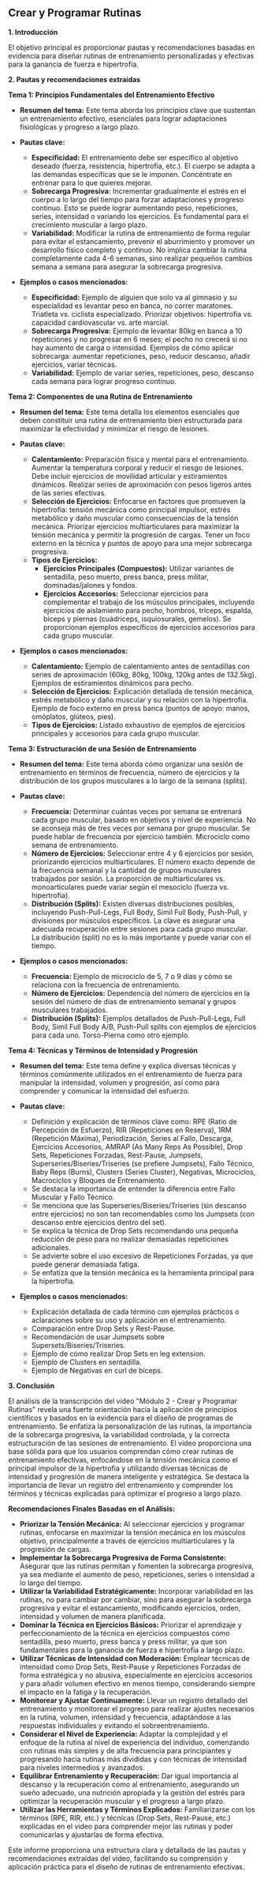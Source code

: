 ## Crear y Programar Rutinas

**1. Introducción**

El objetivo principal es proporcionar pautas y recomendaciones basadas en evidencia para diseñar rutinas de entrenamiento personalizadas y efectivas para la ganancia de fuerza e hipertrofia. 

**2. Pautas y recomendaciones extraídas**

**Tema 1: Principios Fundamentales del Entrenamiento Efectivo**

* **Resumen del tema:**  Este tema aborda los principios clave que sustentan un entrenamiento efectivo, esenciales para lograr adaptaciones fisiológicas y progreso a largo plazo.

* **Pautas clave:**
    * **Especificidad:** El entrenamiento debe ser específico al objetivo deseado (fuerza, resistencia, hipertrofia, etc.). El cuerpo se adapta a las demandas específicas que se le imponen.  Concéntrate en entrenar para lo que quieres mejorar.
    * **Sobrecarga Progresiva:**  Incrementar gradualmente el estrés en el cuerpo a lo largo del tiempo para forzar adaptaciones y progreso continuo. Esto se puede lograr aumentando peso, repeticiones, series, intensidad o variando los ejercicios. Es fundamental para el crecimiento muscular a largo plazo.
    * **Variabilidad:**  Modificar la rutina de entrenamiento de forma regular para evitar el estancamiento, prevenir el aburrimiento y promover un desarrollo físico completo y continuo.  No implica cambiar la rutina completamente cada 4-6 semanas, sino realizar pequeños cambios semana a semana para asegurar la sobrecarga progresiva.

* **Ejemplos o casos mencionados:**
    * **Especificidad:** Ejemplo de alguien que solo va al gimnasio y su especialidad es levantar peso en banca, no correr maratones.  Triatleta vs. ciclista especializado. Priorizar objetivos: hipertrofia vs. capacidad cardiovascular vs. arte marcial.
    * **Sobrecarga Progresiva:** Ejemplo de levantar 80kg en banca a 10 repeticiones y no progresar en 6 meses; el pecho no crecerá si no hay aumento de carga o intensidad.  Ejemplos de cómo aplicar sobrecarga: aumentar repeticiones, peso, reducir descanso, añadir ejercicios, variar técnicas.
    * **Variabilidad:** Ejemplo de variar series, repeticiones, peso, descanso cada semana para lograr progreso continuo.

**Tema 2: Componentes de una Rutina de Entrenamiento**

* **Resumen del tema:** Este tema detalla los elementos esenciales que deben constituir una rutina de entrenamiento bien estructurada para maximizar la efectividad y minimizar el riesgo de lesiones.

* **Pautas clave:**
    * **Calentamiento:**  Preparación física y mental para el entrenamiento. Aumentar la temperatura corporal y reducir el riesgo de lesiones. Debe incluir ejercicios de movilidad articular y estiramientos dinámicos. Realizar series de aproximación con pesos ligeros antes de las series efectivas.
    * **Selección de Ejercicios:** Enfocarse en factores que promueven la hipertrofia: tensión mecánica como principal impulsor, estrés metabólico y daño muscular como consecuencias de la tensión mecánica. Priorizar ejercicios multiarticulares para maximizar la tensión mecánica y permitir la progresión de cargas.  Tener un foco externo en la técnica y puntos de apoyo para una mejor sobrecarga progresiva.
    * **Tipos de Ejercicios:**
        * **Ejercicios Principales (Compuestos):**  Utilizar variantes de sentadilla, peso muerto, press banca, press militar, dominadas/jalones y fondos.
        * **Ejercicios Accesorios:**  Seleccionar ejercicios para complementar el trabajo de los músculos principales, incluyendo ejercicios de aislamiento para pecho, hombros, tríceps, espalda, bíceps y piernas (cuádriceps, isquiosurales, gemelos).  Se proporcionan ejemplos específicos de ejercicios accesorios para cada grupo muscular.

* **Ejemplos o casos mencionados:**
    * **Calentamiento:** Ejemplo de calentamiento antes de sentadillas con series de aproximación (60kg, 80kg, 100kg, 120kg antes de 132.5kg). Ejemplos de estiramientos dinámicos para pecho.
    * **Selección de Ejercicios:**  Explicación detallada de tensión mecánica, estrés metabólico y daño muscular y su relación con la hipertrofia.  Ejemplo de foco externo en press banca (puntos de apoyo: manos, omóplatos, glúteos, pies).
    * **Tipos de Ejercicios:** Listado exhaustivo de ejemplos de ejercicios principales y accesorios para cada grupo muscular.

**Tema 3: Estructuración de una Sesión de Entrenamiento**

* **Resumen del tema:** Este tema aborda cómo organizar una sesión de entrenamiento en términos de frecuencia, número de ejercicios y la distribución de los grupos musculares a lo largo de la semana (splits).

* **Pautas clave:**
    * **Frecuencia:** Determinar cuántas veces por semana se entrenará cada grupo muscular, basado en objetivos y nivel de experiencia.  No se aconseja más de tres veces por semana por grupo muscular. Se puede hablar de frecuencia por ejercicio también. Microciclo como semana de entrenamiento.
    * **Número de Ejercicios:**  Seleccionar entre 4 y 6 ejercicios por sesión, priorizando ejercicios multiarticulares. El número exacto depende de la frecuencia semanal y la cantidad de grupos musculares trabajados por sesión.  La proporción de multiarticulares vs. monoarticulares puede variar según el mesociclo (fuerza vs. hipertrofia).
    * **Distribución (Splits):**  Existen diversas distribuciones posibles, incluyendo Push-Pull-Legs, Full Body, Simil Full Body, Push-Pull, y divisiones por músculos específicos. La clave es asegurar una adecuada recuperación entre sesiones para cada grupo muscular.  La distribución (split) no es lo más importante y puede variar con el tiempo.

* **Ejemplos o casos mencionados:**
    * **Frecuencia:**  Ejemplo de microciclo de 5, 7 o 9 días y cómo se relaciona con la frecuencia de entrenamiento.
    * **Número de Ejercicios:**  Dependencia del número de ejercicios en la sesión del número de días de entrenamiento semanal y grupos musculares trabajados.
    * **Distribución (Splits):**  Ejemplos detallados de Push-Pull-Legs, Full Body, Simil Full Body A/B, Push-Pull splits con ejemplos de ejercicios para cada uno. Torso-Pierna como otro ejemplo.

**Tema 4: Técnicas y Términos de Intensidad y Progresión**

* **Resumen del tema:** Este tema define y explica diversas técnicas y términos comúnmente utilizados en el entrenamiento de fuerza para manipular la intensidad, volumen y progresión, así como para comprender y comunicar la intensidad del esfuerzo.

* **Pautas clave:**
    * Definición y explicación de términos clave como: RPE (Ratio de Percepción de Esfuerzo), RIR (Repeticiones en Reserva), 1RM (Repetición Máxima), Periodización, Series al Fallo, Descarga, Ejercicios Accesorios, AMRAP (As Many Reps As Possible), Drop Sets, Repeticiones Forzadas, Rest-Pause, Jumpsets, Superseries/Biseries/Triseries (se prefiere Jumpsets), Fallo Técnico, Baby Reps (Burns), Clusters (Series Cluster), Negativas, Microciclos, Macrociclos y Bloques de Entrenamiento.
    * Se destaca la importancia de entender la diferencia entre Fallo Muscular y Fallo Técnico.
    * Se menciona que las Superseries/Biseries/Triseries (sin descanso entre ejercicios) no son tan recomendables como los Jumpsets (con descanso entre ejercicios dentro del set).
    * Se explica la técnica de Drop Sets recomendando una pequeña reducción de peso para no realizar demasiadas repeticiones adicionales.
    * Se advierte sobre el uso excesivo de Repeticiones Forzadas, ya que puede generar demasiada fatiga.
    * Se enfatiza que la tensión mecánica es la herramienta principal para la hipertrofia.

* **Ejemplos o casos mencionados:**
    * Explicación detallada de cada término con ejemplos prácticos o aclaraciones sobre su uso y aplicación en el entrenamiento.
    * Comparación entre Drop Sets y Rest-Pause.
    * Recomendación de usar Jumpsets sobre Supersets/Biseries/Triseries.
    * Ejemplo de cómo realizar Drop Sets en leg extension.
    * Ejemplo de Clusters en sentadilla.
    * Ejemplo de Negativas en curl de bíceps.

**3. Conclusión**

El análisis de la transcripción del video "Módulo 2 - Crear y Programar Rutinas" revela una fuerte orientación hacia la aplicación de principios científicos y basados en la evidencia para el diseño de programas de entrenamiento. Se enfatiza la personalización de las rutinas, la importancia de la sobrecarga progresiva, la variabilidad controlada, y la correcta estructuración de las sesiones de entrenamiento. El video proporciona una base sólida para que los usuarios comprendan cómo crear rutinas de entrenamiento efectivas, enfocándose en la tensión mecánica como el principal impulsor de la hipertrofia y utilizando diversas técnicas de intensidad y progresión de manera inteligente y estratégica. Se destaca la importancia de llevar un registro del entrenamiento y comprender los términos y técnicas explicadas para optimizar el progreso a largo plazo.

**Recomendaciones Finales Basadas en el Análisis:**

* **Priorizar la Tensión Mecánica:** Al seleccionar ejercicios y programar rutinas, enfocarse en maximizar la tensión mecánica en los músculos objetivo, principalmente a través de ejercicios multiarticulares y la progresión de cargas.
* **Implementar la Sobrecarga Progresiva de Forma Consistente:** Asegurar que las rutinas permitan y fomenten la sobrecarga progresiva, ya sea mediante el aumento de peso, repeticiones, series o intensidad a lo largo del tiempo.
* **Utilizar la Variabilidad Estratégicamente:** Incorporar variabilidad en las rutinas, no para cambiar por cambiar, sino para asegurar la sobrecarga progresiva y evitar el estancamiento, modificando ejercicios, orden, intensidad y volumen de manera planificada.
* **Dominar la Técnica en Ejercicios Básicos:**  Priorizar el aprendizaje y perfeccionamiento de la técnica en ejercicios compuestos como sentadilla, peso muerto, press banca y press militar, ya que son fundamentales para la ganancia de fuerza e hipertrofia a largo plazo.
* **Utilizar Técnicas de Intensidad con Moderación:**  Emplear técnicas de intensidad como Drop Sets, Rest-Pause y Repeticiones Forzadas de forma estratégica y no abusiva, especialmente en ejercicios accesorios y para añadir volumen efectivo en menos tiempo, considerando siempre el impacto en la fatiga y la recuperación.
* **Monitorear y Ajustar Continuamente:**  Llevar un registro detallado del entrenamiento y monitorear el progreso para realizar ajustes necesarios en la rutina, volumen, intensidad y frecuencia, adaptándose a las respuestas individuales y evitando el sobreentrenamiento.
* **Considerar el Nivel de Experiencia:**  Adaptar la complejidad y el enfoque de la rutina al nivel de experiencia del individuo, comenzando con rutinas más simples y de alta frecuencia para principiantes y progresando hacia rutinas más divididas y con técnicas de intensidad para niveles intermedios y avanzados.
* **Equilibrar Entrenamiento y Recuperación:**  Dar igual importancia al descanso y la recuperación como al entrenamiento, asegurando un sueño adecuado, una nutrición apropiada y la gestión del estrés para optimizar la recuperación muscular y el progreso a largo plazo.
* **Utilizar las Herramientas y Términos Explicados:** Familiarizarse con los términos (RPE, RIR, etc.) y técnicas (Drop Sets, Rest-Pause, etc.) explicadas en el video para comprender mejor las rutinas y poder comunicarlas y ajustarlas de forma efectiva.

Este informe proporciona una estructura clara y detallada de las pautas y recomendaciones extraídas del video, facilitando su comprensión y aplicación práctica para el diseño de rutinas de entrenamiento efectivas.
